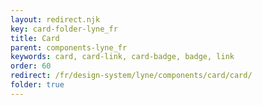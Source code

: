 ```yaml
---
layout: redirect.njk
key: card-folder-lyne_fr
title: Card
parent: components-lyne_fr
keywords: card, card-link, card-badge, badge, link
order: 60
redirect: /fr/design-system/lyne/components/card/card/
folder: true
---
```

